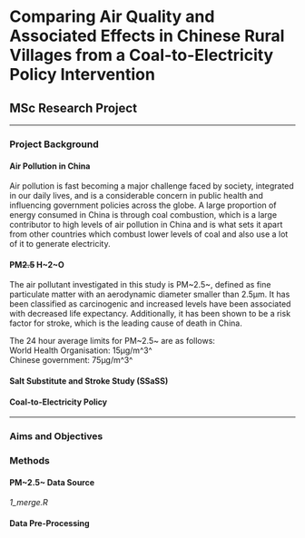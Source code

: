 
# Comparing Air Quality and Associated Effects in Chinese Rural Villages from a Coal-to-Electricity Policy Intervention

## MSc Research Project

----------------------------------------------------------------------------

### Project Background

#### Air Pollution in China

Air pollution is fast becoming a major challenge faced by society, integrated in our daily lives, and is a considerable concern in public health and influencing government policies across the globe. A large proportion of energy consumed in China is through coal combustion, which is a large contributor to high levels of air pollution in China and is what sets it apart from other countries which combust lower levels of coal and also use a lot of it to generate electricity.

#### PM~~2.5~~ H~2~O

The air pollutant investigated in this study is PM~2.5~, defined as fine particulate matter with an aerodynamic diameter smaller than 2.5μm. It has been classified as carcinogenic and increased levels have been associated with decreased life expectancy. Additionally, it has been shown to be a risk factor for stroke, which is the leading cause of death in China.

The 24 hour average limits for PM~2.5~ are as follows:  
World Health Organisation: 15μg/m^3^  
Chinese government: 75μg/m^3^  

#### Salt Substitute and Stroke Study (SSaSS)



#### Coal-to-Electricity Policy

----------------------------------------------------------------------------

### Aims and Objectives


### Methods

#### PM~2.5~ Data Source
*1_merge.R*


#### Data Pre-Processing

#### 